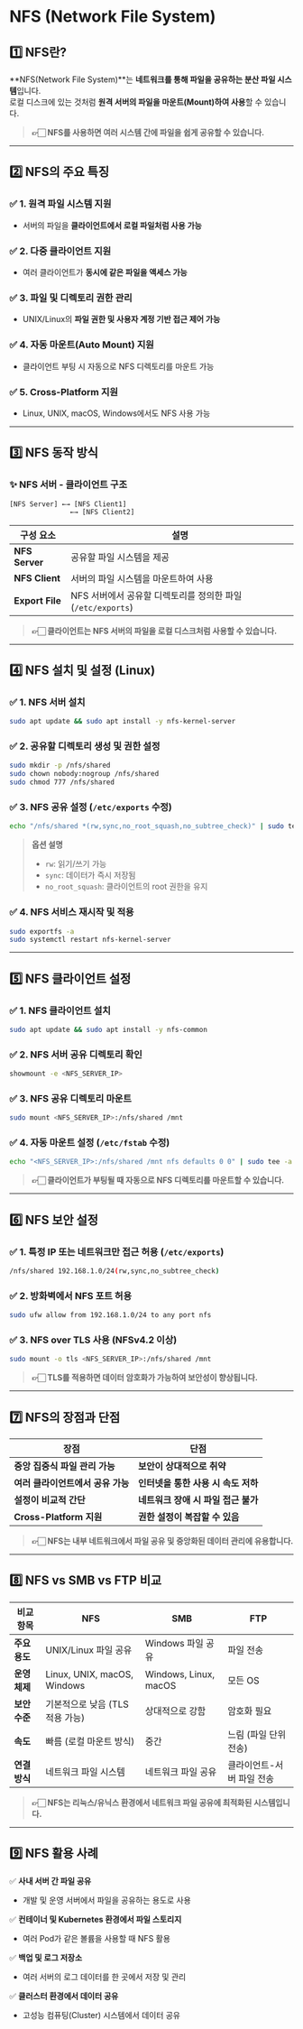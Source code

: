

# NFS (Network File System)

## 1️⃣ NFS란?
**NFS(Network File System)**는 **네트워크를 통해 파일을 공유하는 분산 파일 시스템**입니다.  
로컬 디스크에 있는 것처럼 **원격 서버의 파일을 마운트(Mount)하여 사용**할 수 있습니다.

> **👉🏻 NFS를 사용하면 여러 시스템 간에 파일을 쉽게 공유할 수 있습니다.**

---

## 2️⃣ NFS의 주요 특징

### ✅ 1. **원격 파일 시스템 지원**
- 서버의 파일을 **클라이언트에서 로컬 파일처럼 사용 가능**

### ✅ 2. **다중 클라이언트 지원**
- 여러 클라이언트가 **동시에 같은 파일을 액세스 가능**

### ✅ 3. **파일 및 디렉토리 권한 관리**
- UNIX/Linux의 **파일 권한 및 사용자 계정 기반 접근 제어 가능**

### ✅ 4. **자동 마운트(Auto Mount) 지원**
- 클라이언트 부팅 시 자동으로 NFS 디렉토리를 마운트 가능

### ✅ 5. **Cross-Platform 지원**
- Linux, UNIX, macOS, Windows에서도 NFS 사용 가능

---

## 3️⃣ NFS 동작 방식

### ✨ NFS 서버 - 클라이언트 구조

```plaintext
[NFS Server] ←→ [NFS Client1]
               ←→ [NFS Client2]
```

| 구성 요소 | 설명 |
|----------|------|
| **NFS Server** | 공유할 파일 시스템을 제공 |
| **NFS Client** | 서버의 파일 시스템을 마운트하여 사용 |
| **Export File** | NFS 서버에서 공유할 디렉토리를 정의한 파일 (`/etc/exports`) |

> **👉🏻 클라이언트는 NFS 서버의 파일을 로컬 디스크처럼 사용할 수 있습니다.**

---

## 4️⃣ NFS 설치 및 설정 (Linux)

### ✅ 1. NFS 서버 설치
```bash
sudo apt update && sudo apt install -y nfs-kernel-server
```

### ✅ 2. 공유할 디렉토리 생성 및 권한 설정
```bash
sudo mkdir -p /nfs/shared
sudo chown nobody:nogroup /nfs/shared
sudo chmod 777 /nfs/shared
```

### ✅ 3. NFS 공유 설정 (`/etc/exports` 수정)
```bash
echo "/nfs/shared *(rw,sync,no_root_squash,no_subtree_check)" | sudo tee -a /etc/exports
```

> **옵션 설명**
> - `rw`: 읽기/쓰기 가능
> - `sync`: 데이터가 즉시 저장됨
> - `no_root_squash`: 클라이언트의 root 권한을 유지

### ✅ 4. NFS 서비스 재시작 및 적용
```bash
sudo exportfs -a
sudo systemctl restart nfs-kernel-server
```

---

## 5️⃣ NFS 클라이언트 설정

### ✅ 1. NFS 클라이언트 설치
```bash
sudo apt update && sudo apt install -y nfs-common
```

### ✅ 2. NFS 서버 공유 디렉토리 확인
```bash
showmount -e <NFS_SERVER_IP>
```

### ✅ 3. NFS 공유 디렉토리 마운트
```bash
sudo mount <NFS_SERVER_IP>:/nfs/shared /mnt
```

### ✅ 4. 자동 마운트 설정 (`/etc/fstab` 수정)
```bash
echo "<NFS_SERVER_IP>:/nfs/shared /mnt nfs defaults 0 0" | sudo tee -a /etc/fstab
```

> **👉🏻 클라이언트가 부팅될 때 자동으로 NFS 디렉토리를 마운트할 수 있습니다.**

---

## 6️⃣ NFS 보안 설정

### ✅ 1. 특정 IP 또는 네트워크만 접근 허용 (`/etc/exports`)
```bash
/nfs/shared 192.168.1.0/24(rw,sync,no_subtree_check)
```

### ✅ 2. 방화벽에서 NFS 포트 허용
```bash
sudo ufw allow from 192.168.1.0/24 to any port nfs
```

### ✅ 3. NFS over TLS 사용 (NFSv4.2 이상)

```bash
sudo mount -o tls <NFS_SERVER_IP>:/nfs/shared /mnt
```

> **👉🏻 TLS를 적용하면 데이터 암호화가 가능하여 보안성이 향상됩니다.**

---

## 7️⃣ NFS의 장점과 단점

| 장점 | 단점 |
|------|------|
| **중앙 집중식 파일 관리 가능** | **보안이 상대적으로 취약** |
| **여러 클라이언트에서 공유 가능** | **인터넷을 통한 사용 시 속도 저하** |
| **설정이 비교적 간단** | **네트워크 장애 시 파일 접근 불가** |
| **Cross-Platform 지원** | **권한 설정이 복잡할 수 있음** |

> **👉🏻 NFS는 내부 네트워크에서 파일 공유 및 중앙화된 데이터 관리에 유용합니다.**

---

## 8️⃣ NFS vs SMB vs FTP 비교

| 비교 항목 | NFS | SMB | FTP |
|-----------|-----|-----|-----|
| **주요 용도** | UNIX/Linux 파일 공유 | Windows 파일 공유 | 파일 전송 |
| **운영 체제** | Linux, UNIX, macOS, Windows | Windows, Linux, macOS | 모든 OS |
| **보안 수준** | 기본적으로 낮음 (TLS 적용 가능) | 상대적으로 강함 | 암호화 필요 |
| **속도** | 빠름 (로컬 마운트 방식) | 중간 | 느림 (파일 단위 전송) |
| **연결 방식** | 네트워크 파일 시스템 | 네트워크 파일 공유 | 클라이언트-서버 파일 전송 |

> **👉🏻 NFS는 리눅스/유닉스 환경에서 네트워크 파일 공유에 최적화된 시스템입니다.**

---

## 9️⃣ NFS 활용 사례

✅ **사내 서버 간 파일 공유**
- 개발 및 운영 서버에서 파일을 공유하는 용도로 사용

✅ **컨테이너 및 Kubernetes 환경에서 파일 스토리지**
- 여러 Pod가 같은 볼륨을 사용할 때 NFS 활용

✅ **백업 및 로그 저장소**
- 여러 서버의 로그 데이터를 한 곳에서 저장 및 관리

✅ **클러스터 환경에서 데이터 공유**
- 고성능 컴퓨팅(Cluster) 시스템에서 데이터 공유

